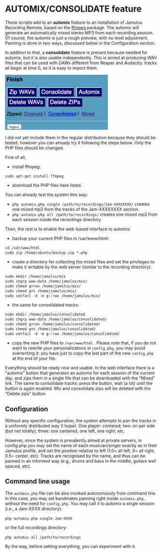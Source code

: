 # AUTOMIX/CONSOLIDATE feature

These scripts add to an **automix** feature to an installation of Jamulus Recording Remote, based on the [ffmpeg](https://ffmpeg.org) package. The automix will generate an automatically mixed stereo MP3 from each recording session. Of course, the automix is just a rough preview, with no level adjustment. Panning is done in two ways, discussed below in the Configuration section. 

In addition to that, a **consolidate** feature is present because needed for automix, but it is also usable independently. This is aimed at producing WAV files that can be used with DAWs different from Reaper and Audacity: tracks all begin at time 0, so it is easy to import them. 

<img src="screenshot5.png" width="340" />

I did not yet include them in the regular distribution because they should be tested, however you can already try it following the steps below. Only the PHP files should be changed. 

First of all,
- install ffmpeg:
```
sudo apt-get install ffmpeg
```
- download the PHP files here listed.

You can already test the system this way:
- `php automix.php single /path/to/recordings/Jam-XXXXXXXX/` creates one mixed mp3 from the tracks of the Jam-XXXXXXXX section.
- `php automix.php all /path/to/recordings/` creates one mixed mp3 from each session inside the recordings directory.

Then, the rest is to enable the web-based interface to automix:

- backup your current PHP files in /var/www/html: 
```
cd /var/www/html
sudo zip /home/ubuntu/backup.zip *.php
```
- create a directory for collecting the mixed files and set the privileges to make it writable by the web server (similar to the recording directory):
```
sudo mkdir /home/jamulus/mix
sudo chgrp www-data /home/jamulus/mix/
sudo chmod g+rwx /home/jamulus/mix/
sudo chmod g+s /home/jamulus/mix/
sudo setfacl -d -m g::rwx /home/jamulus/mix/
```
- the same for consolidated tracks:
```
sudo mkdir /home/jamulus/consolidated
sudo chgrp www-data /home/jamulus/consolidated/
sudo chmod g+rwx /home/jamulus/consolidated/
sudo chmod g+s /home/jamulus/consolidated/
sudo setfacl -d -m g::rwx /home/jamulus/consolidated/
```

- copy the new PHP files to `/var/www/html` . Please note that, if you do not want to rewrite your personalizations in `config.php`, you may avoid overwriting it: you have just to copy the last part of the new `config.php` at the end of your file. 

Everything should be ready now and usable. In the web interface there is a "automix" button that generates an automix for each session of the current day, and zips them in a single file that can be downloaded with the "Mixed" link. The same to consolidate tracks: press the button, wait (a lot) until the button is again enabled. Mix and consolidate zips will be deleted with the "Delete zips" button.

## Configuration
Without any specific configuration, the system attempts to pan the tracks in a uniformly distributed way (I hope). One player: centered; two: on per side (but not totally); three: one centered, one left, one right; etc. 

However, since the system is prevalently aimed at private servers, in config.php you may set the name of each musician/singer exactly as in their Jamulus profile, and set the position relative to left (1.0= all left, 0= all right, 0.5= center, etc). Tracks are recognised by the name, and thus can be panned in an informed way (e.g., drums and bass in the middle, guitars well spaced, etc). 

## Command line usage
The `automix.php` file can be also invoked autonomously from command line. In this case, you may set bandmates panning right inside `automix.php`, without the need for `config.php`. 
You may call it to automix a single session (i.e., a Jam-XXXX directory):

`php automix.php single Jam-XXXX`

or the full recordings directory:

`php automix all /path/to/recordings `

By the way, before setting everything, you can experiment with it. 

